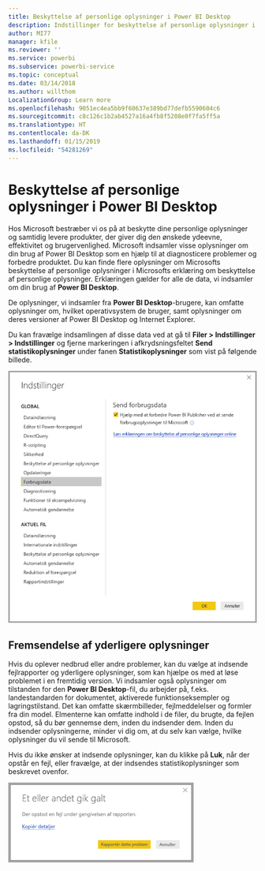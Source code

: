 ```yaml
---
title: Beskyttelse af personlige oplysninger i Power BI Desktop
description: Indstillinger for beskyttelse af personlige oplysninger i Power BI Desktop
author: MI77
manager: kfile
ms.reviewer: ''
ms.service: powerbi
ms.subservice: powerbi-service
ms.topic: conceptual
ms.date: 03/14/2018
ms.author: willthom
LocalizationGroup: Learn more
ms.openlocfilehash: 9051ec4ea5bb9f60637e389bd77defb5590604c6
ms.sourcegitcommit: c8c126c1b2ab4527a16a4fb8f5208e0f7fa5ff5a
ms.translationtype: HT
ms.contentlocale: da-DK
ms.lasthandoff: 01/15/2019
ms.locfileid: "54281269"
---
```

# <a name="power-bi-desktop-privacy"></a>Beskyttelse af personlige oplysninger i Power BI Desktop

Hos Microsoft bestræber vi os på at beskytte dine personlige oplysninger og samtidig levere produkter, der giver dig den ønskede ydeevne, effektivitet og brugervenlighed. Microsoft indsamler visse oplysninger om din brug af Power BI Desktop som en hjælp til at diagnosticere problemer og forbedre produktet. Du kan finde flere oplysninger om Microsofts beskyttelse af personlige oplysninger i Microsofts erklæring om beskyttelse af personlige oplysninger. Erklæringen gælder for alle de data, vi indsamler om din brug af **Power BI Desktop**.
 
De oplysninger, vi indsamler fra **Power BI Desktop**-brugere, kan omfatte oplysninger om, hvilket operativsystem de bruger, samt oplysninger om deres versioner af Power BI Desktop og Internet Explorer. 
 
Du kan fravælge indsamlingen af disse data ved at gå til **Filer > Indstillinger > Indstillinger** og fjerne markeringen i afkrydsningsfeltet **Send statistikoplysninger** under fanen **Statistikoplysninger** som vist på følgende billede.

![Indstillinger for Send statistikoplysninger](media/desktop-privacy/privacy_01.png)

## <a name="sending-additional-information"></a>Fremsendelse af yderligere oplysninger

Hvis du oplever nedbrud eller andre problemer, kan du vælge at indsende fejlrapporter og yderligere oplysninger, som kan hjælpe os med at løse problemet i en fremtidig version. Vi indsamler også oplysninger om tilstanden for den **Power BI Desktop**-fil, du arbejder på, f.eks. landestandarden for dokumentet, aktiverede funktionseksempler og lagringstilstand. Det kan omfatte skærmbilleder, fejlmeddelelser og formler fra din model. Elmenterne kan omfatte indhold i de filer, du brugte, da fejlen opstod, så du bør gennemse dem, inden du indsender dem. Inden du indsender oplysningerne, minder vi dig om, at du selv kan vælge, hvilke oplysninger du vil sende til Microsoft.  
 
Hvis du ikke ønsker at indsende oplysninger, kan du klikke på **Luk**, når der opstår en fejl, eller fravælge, at der indsendes statistikoplysninger som beskrevet ovenfor. 

![Dialogboks ved nedbrud](media/desktop-privacy/privacy_02.png)
